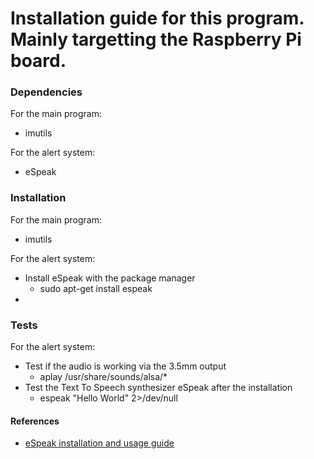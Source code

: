 # Installation guide for this program. Mainly targetting the Raspberry Pi board.

### Dependencies
For the main program:
- imutils

For the alert system:
- eSpeak


### Installation
For the main program:
- imutils

For the alert system:
- Install eSpeak with the package manager
	- sudo apt-get install espeak
- 



### Tests
For the alert system:
- Test if the audio is working via the 3.5mm output
	- aplay /usr/share/sounds/alsa/*
- Test the Text To Speech synthesizer eSpeak after the installation
	- espeak "Hello World" 2>/dev/null


#### References
- [eSpeak installation and usage guide](https://www.dexterindustries.com/howto/make-your-raspberry-pi-speak/)